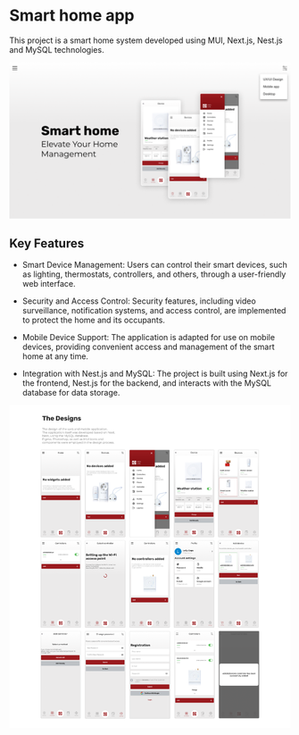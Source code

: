 # Smart home app

This project is a smart home system developed using MUI, Next.js, Nest.js and MySQL technologies. 

![](./1.png)

## Key Features

* Smart Device Management: Users can control their smart devices, such as lighting, thermostats, controllers, and others, through a user-friendly web interface.

* Security and Access Control: Security features, including video surveillance, notification systems, and access control, are implemented to protect the home and its occupants.

* Mobile Device Support: The application is adapted for use on mobile devices, providing convenient access and management of the smart home at any time.

* Integration with Nest.js and MySQL: The project is built using Next.js for the frontend, Nest.js for the backend, and interacts with the MySQL database for data storage.

![](./5_1.png)